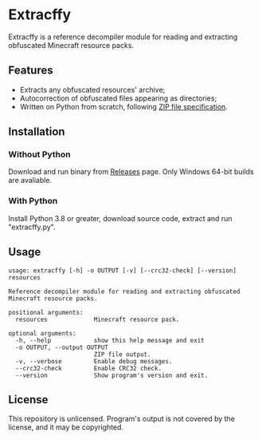 # Extracffy

Extracffy is a reference decompiler module for reading and extracting obfuscated Minecraft resource packs.

## Features

- Extracts any obfuscated resources' archive;
- Autocorrection of obfuscated files appearing as directories;
- Written on Python from scratch, following [ZIP file specification](https://pkware.cachefly.net/webdocs/casestudies/APPNOTE.TXT).

## Installation

### Without Python

Download and run binary from [Releases](https://github.com/Raccffy/extracffy/releases) page. Only Windows 64-bit builds are avaliable.

### With Python

Install Python 3.8 or greater, download source code, extract and run "extracffy.py".

## Usage

```
usage: extracffy [-h] -o OUTPUT [-v] [--crc32-check] [--version] resources

Reference decompiler module for reading and extracting obfuscated Minecraft resource packs.

positional arguments:
  resources             Minecraft resource pack.

optional arguments:
  -h, --help            show this help message and exit
  -o OUTPUT, --output OUTPUT
                        ZIP file output.
  -v, --verbose         Enable debug messages.
  --crc32-check         Enable CRC32 check.
  --version             Show program's version and exit.
```

## License

This repository is unlicensed. Program's output is not covered by the license, and it may be copyrighted.
